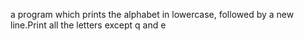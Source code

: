 a program which prints the alphabet in lowercase, followed by a new line.Print all the letters except q and e
